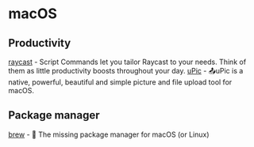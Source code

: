 # macOS

## Productivity

[raycast](https://www.raycast.com/) - Script Commands let you tailor Raycast to your needs. Think of them as little productivity boosts throughout your day.
[uPic](https://github.com/gee1k/uPic) - 📤uPic is a native, powerful, beautiful and simple picture and file upload tool for macOS.

## Package manager

[brew](https://github.com/Homebrew/brew) - 🍺 The missing package manager for macOS (or Linux)
